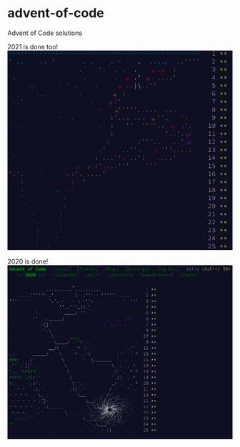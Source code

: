 # advent-of-code
Advent of Code solutions

2021 is done too!
![2021](docs/2021-done.png)

2020 is done!
![2020](docs/2020-12-25-003358_959x742_scrot.png)
